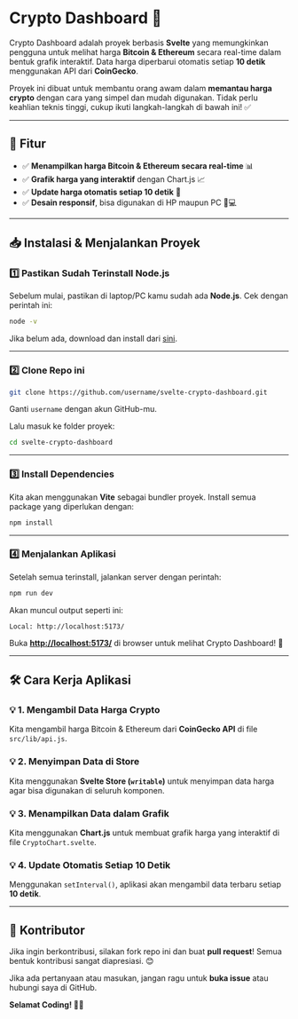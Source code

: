 # Crypto Dashboard 🚀

Crypto Dashboard adalah proyek berbasis **Svelte** yang memungkinkan pengguna untuk melihat harga **Bitcoin & Ethereum** secara real-time dalam bentuk grafik interaktif. Data harga diperbarui otomatis setiap **10 detik** menggunakan API dari **CoinGecko**.

Proyek ini dibuat untuk membantu orang awam dalam **memantau harga crypto** dengan cara yang simpel dan mudah digunakan. Tidak perlu keahlian teknis tinggi, cukup ikuti langkah-langkah di bawah ini! ✅

---

## 🎯 Fitur

- ✅ **Menampilkan harga Bitcoin & Ethereum secara real-time** 📊  
- ✅ **Grafik harga yang interaktif** dengan Chart.js 📈  
- ✅ **Update harga otomatis setiap 10 detik** 🔄  
- ✅ **Desain responsif**, bisa digunakan di HP maupun PC 📱💻  

---

## 📥 Instalasi & Menjalankan Proyek

### 1️⃣ **Pastikan Sudah Terinstall Node.js**
Sebelum mulai, pastikan di laptop/PC kamu sudah ada **Node.js**. Cek dengan perintah ini:
```sh
node -v
```
Jika belum ada, download dan install dari [sini](https://nodejs.org/).

---

### 2️⃣ **Clone Repo ini**
```sh
git clone https://github.com/username/svelte-crypto-dashboard.git
```
Ganti `username` dengan akun GitHub-mu. 

Lalu masuk ke folder proyek:
```sh
cd svelte-crypto-dashboard
```

---

### 3️⃣ **Install Dependencies**
Kita akan menggunakan **Vite** sebagai bundler proyek. Install semua package yang diperlukan dengan:
```sh
npm install
```

---

### 4️⃣ **Menjalankan Aplikasi**
Setelah semua terinstall, jalankan server dengan perintah:
```sh
npm run dev
```

Akan muncul output seperti ini:
```
Local: http://localhost:5173/
```
Buka **[http://localhost:5173/](http://localhost:5173/)** di browser untuk melihat Crypto Dashboard! 🎉

---

## 🛠️ Cara Kerja Aplikasi

### 💡 1. Mengambil Data Harga Crypto
Kita mengambil harga Bitcoin & Ethereum dari **CoinGecko API** di file `src/lib/api.js`.

### 💡 2. Menyimpan Data di Store
Kita menggunakan **Svelte Store (`writable`)** untuk menyimpan data harga agar bisa digunakan di seluruh komponen.

### 💡 3. Menampilkan Data dalam Grafik
Kita menggunakan **Chart.js** untuk membuat grafik harga yang interaktif di file `CryptoChart.svelte`.

### 💡 4. Update Otomatis Setiap 10 Detik
Menggunakan `setInterval()`, aplikasi akan mengambil data terbaru setiap **10 detik**.

---

## 📌 Kontributor
Jika ingin berkontribusi, silakan fork repo ini dan buat **pull request**! Semua bentuk kontribusi sangat diapresiasi. 😊

Jika ada pertanyaan atau masukan, jangan ragu untuk **buka issue** atau hubungi saya di GitHub.

**Selamat Coding! 🚀🔥**
